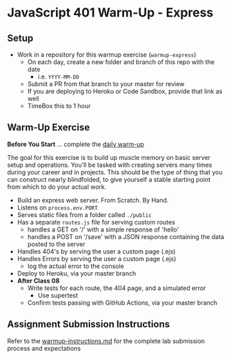 # JavaScript 401 Warm-Up - Express

## Setup

- Work in a repository for this warmup exercise (`warmup-express`)
  - On each day, create a new folder and branch of this repo with the date
    - i.e. `YYYY-MM-DD`
  - Submit a PR from that branch to your master for review
  - If you are deploying to Heroku or Code Sandbox, provide that link as well
  - TimeBox this to 1 hour

## Warm-Up Exercise

**Before You Start** ... complete the [daily warm-up](../warmup-daily)

The goal for this exercise is to build up muscle memory on basic server setup and operations. You'll be tasked with creating servers many times during your career and in projects. This should be the type of thing that you can construct nearly blindfolded, to give yourself a stable starting point from which to do your actual work.

- Build an express web server. From Scratch. By Hand.
- Listens on `process.env.PORT`
- Serves static files from a folder called `./public`
- Has a separate `routes.js` file for serving custom routes
  - handles a GET on '/' with a simple response of 'hello'
  - handles a POST on '/save' with a JSON response containing the data posted to the server
- Handles 404's by serving the user a custom page (.ejs)
- Handles Errors by serving the user a custom page (.ejs)
  - log the actual error to the console
- Deploy to Heroku, via your master branch
- **After Class 08**
  - Write tests for each route, the 404 page, and a simulated error
    - Use supertest
  - Confirm tests passing with GitHub Actions, via your master branch

## Assignment Submission Instructions

Refer to the [warmup-instructions.md](../../../reference/submission-instructions/warmups) for the complete lab submission process and expectations
